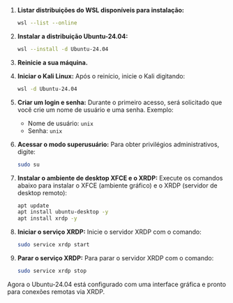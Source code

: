 1. **Listar distribuições do WSL disponíveis para instalação:**
   ```bash
   wsl --list --online
   ```

2. **Instalar a distribuição Ubuntu-24.04:**
   ```bash
   wsl --install -d Ubuntu-24.04
   ```

3. **Reinicie a sua máquina.**

4. **Iniciar o Kali Linux:**
   Após o reinício, inicie o Kali digitando:
   ```bash
   wsl -d Ubuntu-24.04
   ```

5. **Criar um login e senha:**
   Durante o primeiro acesso, será solicitado que você crie um nome de usuário e uma senha. Exemplo:
   - Nome de usuário: `unix`
   - Senha: `unix`

6. **Acessar o modo superusuário:**
   Para obter privilégios administrativos, digite:
   ```bash
   sudo su
   ```

7. **Instalar o ambiente de desktop XFCE e o XRDP:**
   Execute os comandos abaixo para instalar o XFCE (ambiente gráfico) e o XRDP (servidor de desktop remoto):
   ```bash
   apt update
   apt install ubuntu-desktop -y
   apt install xrdp -y
   ```

8. **Iniciar o serviço XRDP:**
   Inicie o servidor XRDP com o comando:
   ```bash
   sudo service xrdp start
   ```

9. **Parar o serviço XRDP:**
   Para parar o servidor XRDP com o comando:
   ```bash
   sudo service xrdp stop
   ```

Agora o Ubuntu-24.04 está configurado com uma interface gráfica e pronto para conexões remotas via XRDP.
